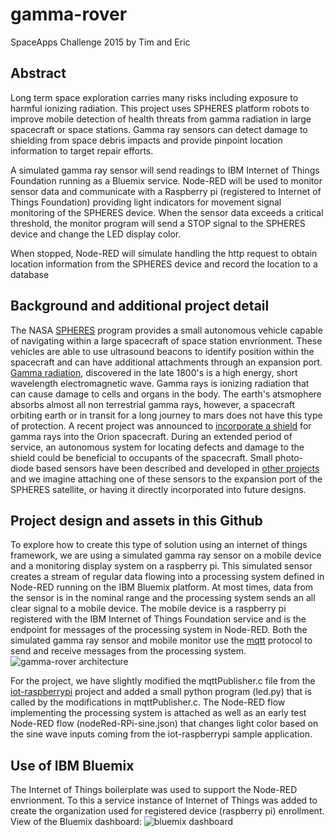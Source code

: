 # gamma-rover
SpaceApps Challenge 2015 by Tim and Eric
## Abstract
Long term space exploration carries many risks including exposure to harmful ionizing radiation. This project uses SPHERES platform robots to improve mobile detection of health threats from gamma radiation in large spacecraft or space stations. Gamma ray sensors can detect damage to shielding from space debris impacts and provide pinpoint location information to target repair efforts.

A simulated gamma ray sensor will send readings to IBM Internet of Things Foundation running as a Bluemix service. Node-RED will be used to monitor sensor data and communicate with a Raspberry pi (registered to Internet of Things Foundation) providing light indicators for movement signal monitoring of the SPHERES device. When the sensor data exceeds a critical threshold, the monitor program will send a STOP signal to the SPHERES device and change the LED display color.

When stopped, Node-RED will simulate handling the http request to obtain location information from the SPHERES device and record the location to a database

## Background and additional project detail
The NASA [SPHERES](http://www.nasa.gov/spheres/mission.html) program provides a small autonomous vehicle capable of navigating within a large spacecraft of space station envrionment. These vehicles are able to use ultrasound beacons to identify position within the spacecraft and can have additional attachments through an expansion port.
[Gamma radiation](http://www.britannica.com/EBchecked/topic/225048/gamma-ray), discovered in the late 1800's is a high energy, short wavelength electromagnetic wave. Gamma rays is ionizing radiation that can cause damage to cells and organs in the body. The earth's atsmophere absorbs almost all non terrestrial gamma rays, however, a spacecraft orbiting earth or in transit for a long journey to mars does not have this type of protection. A recent project was announced to [incorporate a shield](http://www.engineering.com/Education/EducationArticles/ArticleID/7510/Orion-Spacecraft-will-carry-Radiation-Shield-designed-by-High-School-Students.aspx) for gamma rays into the Orion spacecraft. During an extended period of service, an autonomous system for locating defects and damage to the shield could be beneficial to occupants of the spacecraft. Small photo-diode based sensors have been described and developed in [other projects](http://hackaday.com/2013/06/03/a-very-tiny-gamma-ray-detector/) and we imagine attaching one of these sensors to the expansion port of the SPHERES satellite, or having it directly incorporated into future designs.

## Project design and assets in this Github
To explore how to create this type of solution using an internet of things framework, we are using a simulated gamma ray sensor on a mobile device and a monitoring display system on a raspberry pi. This simulated sensor creates a stream of regular data flowing into a processing system defined in Node-RED running on the IBM Bluemix platform. At most times, data from the sensor is in the nominal range and the processing system sends an all clear signal to a mobile device. The mobile device is a raspberry pi registered with the IBM Internet of Things Foundation service and is the endpoint for messages of the processing system in Node-RED. Both the simulated gamma ray sensor and mobile monitor use the [mqtt](https://docs.internetofthings.ibmcloud.com/messaging/mqtt.html) protocol to send and receive messages from the processing system.
![gamma-rover architecture](https://dl.dropboxusercontent.com/u/52328656/hackathons/gamma-rover-arch.png)

For the project, we have slightly modified the mqttPublisher.c file from the [iot-raspberrypi](https://github.com/ibm-messaging/iot-raspberrypi) project and added a small python program (led.py) that is called by the modifications in mqttPublisher.c. The Node-RED flow implementing the processing system is attached as well as an early test Node-RED flow (nodeRed-RPi-sine.json) that changes light color based on the sine wave inputs coming from the iot-raspberrypi sample application.
## Use of IBM Bluemix
The Internet of Things boilerplate was used to support the Node-RED envrionment. To this a service instance of Internet of Things was added to create the organization used for registered device (raspberry pi) enrollment. View of the Bluemix dashboard:
![bluemix dashboard](https://dl.dropboxusercontent.com/u/52328656/hackathons/gamma-rover-Bluemix-dashboard.png)
